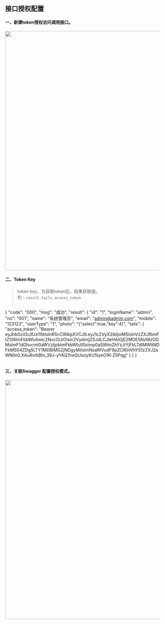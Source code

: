 <h2>接口授权配置</h2>

#### 一、新建token授权访问调用接口。

<img src="./images/swagger-colltctor-04.png" style="width:780px;" class="no-zoom" />

#### 二、Token Key

> token key，为获取token后，结果获取键。<br>
>列：`result.tails.access_token`
>``` json
{
    "code": "000",
    "msg": "成功",
    "result": {
        "id": "1",
        "loginName": "admin",
        "no": "001",
        "name": "系统管理员",
        "email": "admin@admin.com",
        "mobile": "123123",
        "userType": "1",
        "photo": "{\"select\":true,\"key\":4}",
        "tails": {
            "access_token": "Bearer eyJhbGciOiJIUzI1NiIsInR5cCI6IkpXVCJ9.eyJ1c2VyX2lkIjoiMSIsInVzZXJfbmFtZSI6ImFkbWluIiwic2NvcGUiOlsic2VydmljZSJdLCJleHAiOjE2MDE5NzMzODMsImF1dGhvcml0aWVzIjpbImFkbWluIl0sImp0aSI6ImZhYzJiYjFkLTdlMWItNDFkMS04ZDg5LTY1MDBlMGZjNDgyMiIsImNsaWVudF9pZCI6InVhYS1zZXJ2aWNlIn0.XAuRvihBhi_39J-yYAQ7neQUlutyKU5iyeO1K-Z5Pqg"
        }
    }
}
>```

#### 三、关联Swagger 配置授权模式。

 <img src="./images/swagger-colltctor-08.png" style="width:780px;" class="no-zoom" />


